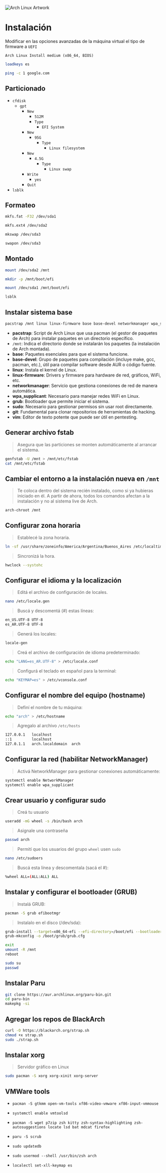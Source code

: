 ![Arch Linux Artwork](https://archlinux.org/static/logos/archlinux-logo-light-90dpi.d36c53534a2b.png)

# Instalación

Modificar en las opciones avanzadas de la máquina virtual el tipo de firmware a `UEFI`

`Arch Linux Install medium (x86_64, BIOS)`

```bash
loadkeys es
```

```bash
ping -c 1 google.com
```

## Particionado
- `cfdisk`
  - `gpt`
    - `New`
      - `512M`
      - `Type`
        - `EFI System`
    - `New`
      - `95G`
        - `Type`
          - `Linux filesystem`
    - `New`
      - `4.5G`
        - `Type`
          - `Linux swap`
    - `Write`
      - `yes`
    - `Quit`
- `lsblk`

## Formateo
```bash
mkfs.fat -F32 /dev/sda1
```
```bash
mkfs.ext4 /dev/sda2
```
```bash
mkswap /dev/sda3
```
```bash
swapon /dev/sda3
```

## Montado
```bash
mount /dev/sda2 /mnt
```
```bash
mkdir -p /mnt/boot/efi
```
```bash
mount /dev/sda1 /mnt/boot/efi
```
```bash
lsblk
```

## Instalar sistema base

```bash
pacstrap /mnt linux linux-firmware base base-devel networkmanager wpa_supplicant grub git vim sudo nano
```
  - **pacstrap**: Script de Arch Linux que usa pacman (el gestor de paquetes de Arch) para instalar paquetes en un directorio específico.
  - `/mnt`: Indica el directorio donde se instalarán los paquetes (la instalación de Arch montada).
  - **base**: Paquetes esenciales para que el sistema funcione.
  - **base-devel**: Grupo de paquetes para compilación (incluye make, gcc, pacman, etc.), útil para compilar software desde AUR o código fuente.
  - **linux**: Instala el kernel de Linux.
  - **linux-firmware**: Drivers y firmware para hardware de red, gráficos, WiFi, etc.
  - **networkmanager**: Servicio que gestiona conexiones de red de manera automática.
  - **wpa_supplicant**: Necesario para manejar redes WiFi en Linux.
  - **grub**: Bootloader que permite iniciar el sistema.
  - **sudo**: Necesario para gestionar permisos sin usar root directamente.
  - **git**: Fundamental para clonar repositorios de herramientas de hacking.
  - **vim**: Editor de texto potente que puede ser útil en pentesting.

## Generar archivo fstab

> Asegura que las particiones se monten automáticamente al arrancar el sistema.

```bash
genfstab -U /mnt > /mnt/etc/fstab
cat /mnt/etc/fstab
```

## Cambiar el entorno a la instalación nueva en `/mnt`

> Te coloca dentro del sistema recién instalado, como si ya hubieras iniciado en él. A partir de ahora, todos los comandos afectan a la instalación y no al sistema live de Arch.

```bash
arch-chroot /mnt
```

## Configurar zona horaria

> Establecé la zona horaria.

```bash
ln -sf /usr/share/zoneinfo/America/Argentina/Buenos_Aires /etc/localtime
```

> Sincronizá la hora.

```bash
hwclock --systohc
```

## Configurar el idioma y la localización

> Editá el archivo de configuración de locales.

```bash
nano /etc/locale.gen
```

> Buscá y descomentá (#) estas líneas:

```bash
en_US.UTF-8 UTF-8
es_AR.UTF-8 UTF-8
```

> Generá los locales:

```bash
locale-gen
```

> Creá el archivo de configuración de idioma predeterminado:

```bash
echo "LANG=es_AR.UTF-8" > /etc/locale.conf
```

> Configurá el teclado en español para la terminal:

```bash
echo "KEYMAP=es" > /etc/vconsole.conf
```

## Configurar el nombre del equipo (hostname)

> Definí el nombre de tu máquina:

```bash
echo "arch" > /etc/hostname
```

> Agregalo al archivo `/etc/hosts`

```bash
127.0.0.1   localhost
::1         localhost
127.0.1.1   arch.localdomain  arch
```

## Configurar la red (habilitar NetworkManager)

> Activá NetworkManager para gestionar conexiones automáticamente:

```bash
systemctl enable NetworkManager
systemctl enable wpa_supplicant
```

## Crear usuario y configurar sudo

> Creá tu usuario

```bash
useradd -mG wheel -s /bin/bash arch
```

> Asignale una contraseña

```bash
passwd arch
```

> Permití que los usuarios del grupo `wheel` usen `sudo`

```bash
nano /etc/sudoers
```

> Buscá esta línea y descomentala (sacá el #):

```bash
%wheel ALL=(ALL:ALL) ALL
```

## Instalar y configurar el bootloader (GRUB)

> Instalá GRUB:

```bash
pacman -S grub efibootmgr
```

> Instalalo en el disco (/dev/sda):

```bash
grub-install --target=x86_64-efi --efi-directory=/boot/efi --bootloader-id=GRUB
grub-mkconfig -o /boot/grub/grub.cfg
```

```bash
exit
umount -R /mnt
reboot
```

```bash
sudo su
passwd
```

## Instalar Paru

```bash
git clone https://aur.archlinux.org/paru-bin.git
cd paru-bin
makepkg -si
```

## Agregar los repos de BlackArch

```bash
curl -O https://blackarch.org/strap.sh
chmod +x strap.sh
sudo ./strap.sh
```
  
## Instalar xorg

> Servidor gráfico en Linux

```bash
sudo pacman -S xorg xorg-xinit xorg-server
```

## VMWare tools
- `pacman -S gtkmm open-vm-tools xf86-video-vmware xf86-input-vmmouse`
- `systemctl enable vmtoolsd`

- `pacman -S wget p7zip zsh kitty zsh-syntax-highlighting zsh-autosuggestions locate lsd bat mdcat firefox`
- `paru -S scrub`
- `sudo updatedb`
- `sudo usermod --shell /usr/bin/zsh arch`
- `localectl set-xll-keymap es`
